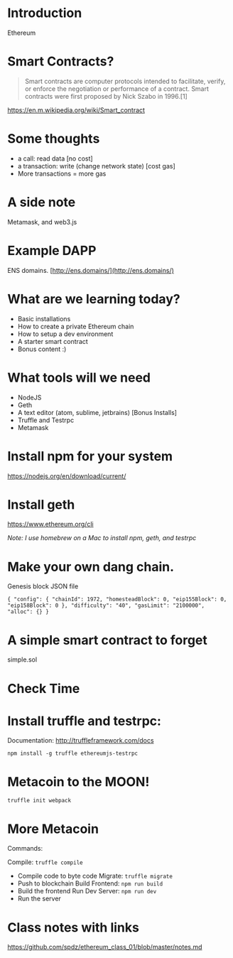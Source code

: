 # Introduction

Ethereum

# Smart Contracts?
 > Smart contracts are computer protocols intended to facilitate, 
verify, or enforce the negotiation or performance of a contract. 
Smart contracts were first proposed by Nick Szabo in 1996.[1]

https://en.m.wikipedia.org/wiki/Smart_contract

# Some thoughts

- a call: read data [no cost]
- a transaction: write (change network state) [cost gas]
- More transactions = more gas

# A side note 
Metamask, and web3.js

# Example DAPP 
ENS domains.
[http://ens.domains/](http://ens.domains/)


# What are we learning today?
- Basic installations 
- How to create a private Ethereum chain 
- How to setup a dev environment 
- A starter smart contract 
- Bonus content :)

# What tools will we need
- NodeJS
- Geth
- A text editor (atom, sublime, jetbrains)
[Bonus Installs]
- Truffle and Testrpc
- Metamask


# Install npm for your system
https://nodejs.org/en/download/current/

# Install geth 
https://www.ethereum.org/cli

_Note: I use homebrew on a Mac to install npm, geth, and testrpc_

# Make your own dang chain.

Genesis block JSON file

`{
  "config": {
    "chainId": 1972,
    "homesteadBlock": 0,
    "eip155Block": 0,
    "eip158Block": 0
  },
  "difficulty": "40",
  "gasLimit": "2100000",
  "alloc": {}
}`

# A simple smart contract to forget
 simple.sol

# Check Time

# Install truffle and testrpc:
Documentation: http://truffleframework.com/docs

`npm install -g truffle ethereumjs-testrpc`

# Metacoin to the MOON!

`truffle init webpack`

# More Metacoin
Commands:

  Compile:        `truffle compile`
   - Compile code to byte code
  Migrate:        `truffle migrate`
   - Push to blockchain
  Build Frontend: `npm run build`
   - Build the frontend
  Run Dev Server: `npm run dev`
   - Run the server
   
# Class notes with links
https://github.com/spdz/ethereum_class_01/blob/master/notes.md





